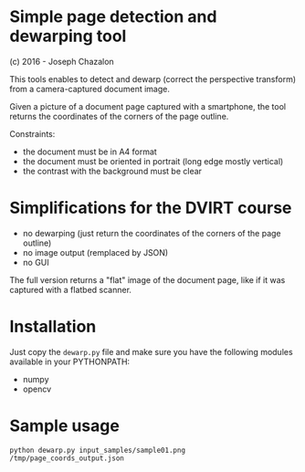 # Simple page detection and dewarping tool
(c) 2016 - Joseph Chazalon

This tools enables to detect and dewarp (correct the perspective transform)
from a camera-captured document image.

Given a picture of a document page captured with a smartphone, the tool
returns the coordinates of the corners of the page outline.

Constraints:
- the document must be in A4 format
- the document must be oriented in portrait (long edge mostly vertical)
- the contrast with the background must be clear

# Simplifications for the DVIRT course
- no dewarping (just return the coordinates of the corners of the page outline)
- no image output (remplaced by JSON)
- no GUI

The full version returns a "flat" image of the document page, like if it was
captured with a flatbed scanner.

# Installation
Just copy the `dewarp.py` file and make sure you have the following modules
available in your PYTHONPATH:
- numpy
- opencv

# Sample usage
~~~~
python dewarp.py input_samples/sample01.png /tmp/page_coords_output.json
~~~~
